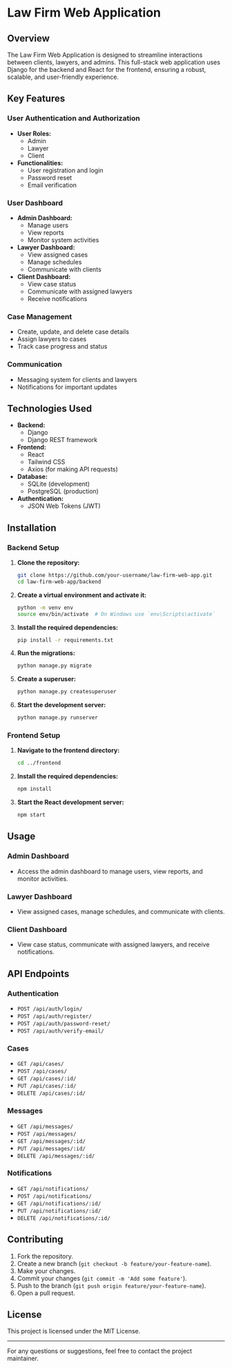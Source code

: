 # Law Firm Web Application

## Overview
The Law Firm Web Application is designed to streamline interactions between clients, lawyers, and admins. This full-stack web application uses Django for the backend and React for the frontend, ensuring a robust, scalable, and user-friendly experience.

## Key Features

### User Authentication and Authorization
- **User Roles:**
  - Admin
  - Lawyer
  - Client
- **Functionalities:**
  - User registration and login
  - Password reset
  - Email verification

### User Dashboard
- **Admin Dashboard:**
  - Manage users
  - View reports
  - Monitor system activities
- **Lawyer Dashboard:**
  - View assigned cases
  - Manage schedules
  - Communicate with clients
- **Client Dashboard:**
  - View case status
  - Communicate with assigned lawyers
  - Receive notifications

### Case Management
- Create, update, and delete case details
- Assign lawyers to cases
- Track case progress and status

### Communication
- Messaging system for clients and lawyers
- Notifications for important updates

## Technologies Used
- **Backend:**
  - Django
  - Django REST framework
- **Frontend:**
  - React
  - Tailwind CSS
  - Axios (for making API requests)
- **Database:**
  - SQLite (development)
  - PostgreSQL (production)
- **Authentication:**
  - JSON Web Tokens (JWT)

## Installation

### Backend Setup

1. **Clone the repository:**
    ```bash
    git clone https://github.com/your-username/law-firm-web-app.git
    cd law-firm-web-app/backend
    ```

2. **Create a virtual environment and activate it:**
    ```bash
    python -m venv env
    source env/bin/activate  # On Windows use `env\Scripts\activate`
    ```

3. **Install the required dependencies:**
    ```bash
    pip install -r requirements.txt
    ```

4. **Run the migrations:**
    ```bash
    python manage.py migrate
    ```

5. **Create a superuser:**
    ```bash
    python manage.py createsuperuser
    ```

6. **Start the development server:**
    ```bash
    python manage.py runserver
    ```

### Frontend Setup

1. **Navigate to the frontend directory:**
    ```bash
    cd ../frontend
    ```

2. **Install the required dependencies:**
    ```bash
    npm install
    ```

3. **Start the React development server:**
    ```bash
    npm start
    ```

## Usage

### Admin Dashboard
- Access the admin dashboard to manage users, view reports, and monitor activities.

### Lawyer Dashboard
- View assigned cases, manage schedules, and communicate with clients.

### Client Dashboard
- View case status, communicate with assigned lawyers, and receive notifications.

## API Endpoints

### Authentication
- `POST /api/auth/login/`
- `POST /api/auth/register/`
- `POST /api/auth/password-reset/`
- `POST /api/auth/verify-email/`

### Cases
- `GET /api/cases/`
- `POST /api/cases/`
- `GET /api/cases/:id/`
- `PUT /api/cases/:id/`
- `DELETE /api/cases/:id/`

### Messages
- `GET /api/messages/`
- `POST /api/messages/`
- `GET /api/messages/:id/`
- `PUT /api/messages/:id/`
- `DELETE /api/messages/:id/`

### Notifications
- `GET /api/notifications/`
- `POST /api/notifications/`
- `GET /api/notifications/:id/`
- `PUT /api/notifications/:id/`
- `DELETE /api/notifications/:id/`

## Contributing

1. Fork the repository.
2. Create a new branch (`git checkout -b feature/your-feature-name`).
3. Make your changes.
4. Commit your changes (`git commit -m 'Add some feature'`).
5. Push to the branch (`git push origin feature/your-feature-name`).
6. Open a pull request.

## License

This project is licensed under the MIT License.

---

For any questions or suggestions, feel free to contact the project maintainer.

